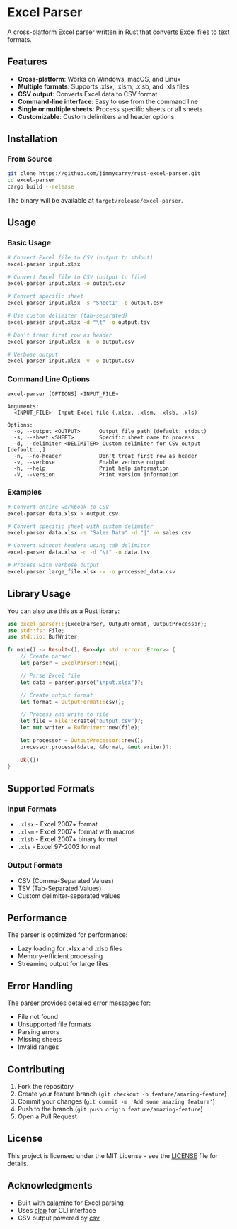 # Excel Parser

A cross-platform Excel parser written in Rust that converts Excel files to text formats.

## Features

- **Cross-platform**: Works on Windows, macOS, and Linux
- **Multiple formats**: Supports .xlsx, .xlsm, .xlsb, and .xls files
- **CSV output**: Converts Excel data to CSV format
- **Command-line interface**: Easy to use from the command line
- **Single or multiple sheets**: Process specific sheets or all sheets
- **Customizable**: Custom delimiters and header options

## Installation

### From Source

```bash
git clone https://github.com/jimmycarry/rust-excel-parser.git
cd excel-parser
cargo build --release
```

The binary will be available at `target/release/excel-parser`.

## Usage

### Basic Usage

```bash
# Convert Excel file to CSV (output to stdout)
excel-parser input.xlsx

# Convert Excel file to CSV (output to file)
excel-parser input.xlsx -o output.csv

# Convert specific sheet
excel-parser input.xlsx -s "Sheet1" -o output.csv

# Use custom delimiter (tab-separated)
excel-parser input.xlsx -d "\t" -o output.tsv

# Don't treat first row as header
excel-parser input.xlsx -n -o output.csv

# Verbose output
excel-parser input.xlsx -v -o output.csv
```

### Command Line Options

```
excel-parser [OPTIONS] <INPUT_FILE>

Arguments:
  <INPUT_FILE>  Input Excel file (.xlsx, .xlsm, .xlsb, .xls)

Options:
  -o, --output <OUTPUT>      Output file path (default: stdout)
  -s, --sheet <SHEET>        Specific sheet name to process
  -d, --delimiter <DELIMITER> Custom delimiter for CSV output [default: ,]
  -n, --no-header            Don't treat first row as header
  -v, --verbose              Enable verbose output
  -h, --help                 Print help information
  -V, --version              Print version information
```

### Examples

```bash
# Convert entire workbook to CSV
excel-parser data.xlsx > output.csv

# Convert specific sheet with custom delimiter
excel-parser data.xlsx -s "Sales Data" -d "|" -o sales.csv

# Convert without headers using tab delimiter
excel-parser data.xlsx -n -d "\t" -o data.tsv

# Process with verbose output
excel-parser large_file.xlsx -v -o processed_data.csv
```

## Library Usage

You can also use this as a Rust library:

```rust
use excel_parser::{ExcelParser, OutputFormat, OutputProcessor};
use std::fs::File;
use std::io::BufWriter;

fn main() -> Result<(), Box<dyn std::error::Error>> {
    // Create parser
    let parser = ExcelParser::new();

    // Parse Excel file
    let data = parser.parse("input.xlsx")?;

    // Create output format
    let format = OutputFormat::csv();

    // Process and write to file
    let file = File::create("output.csv")?;
    let mut writer = BufWriter::new(file);

    let processor = OutputProcessor::new();
    processor.process(&data, &format, &mut writer)?;

    Ok(())
}
```

## Supported Formats

### Input Formats

- `.xlsx` - Excel 2007+ format
- `.xlsm` - Excel 2007+ format with macros
- `.xlsb` - Excel 2007+ binary format
- `.xls` - Excel 97-2003 format

### Output Formats

- CSV (Comma-Separated Values)
- TSV (Tab-Separated Values)
- Custom delimiter-separated values

## Performance

The parser is optimized for performance:

- Lazy loading for .xlsx and .xlsb files
- Memory-efficient processing
- Streaming output for large files

## Error Handling

The parser provides detailed error messages for:

- File not found
- Unsupported file formats
- Parsing errors
- Missing sheets
- Invalid ranges

## Contributing

1. Fork the repository
2. Create your feature branch (`git checkout -b feature/amazing-feature`)
3. Commit your changes (`git commit -m 'Add some amazing feature'`)
4. Push to the branch (`git push origin feature/amazing-feature`)
5. Open a Pull Request

## License

This project is licensed under the MIT License - see the [LICENSE](LICENSE) file for details.

## Acknowledgments

- Built with [calamine](https://github.com/tafia/calamine) for Excel parsing
- Uses [clap](https://github.com/clap-rs/clap) for CLI interface
- CSV output powered by [csv](https://github.com/BurntSushi/rust-csv)
